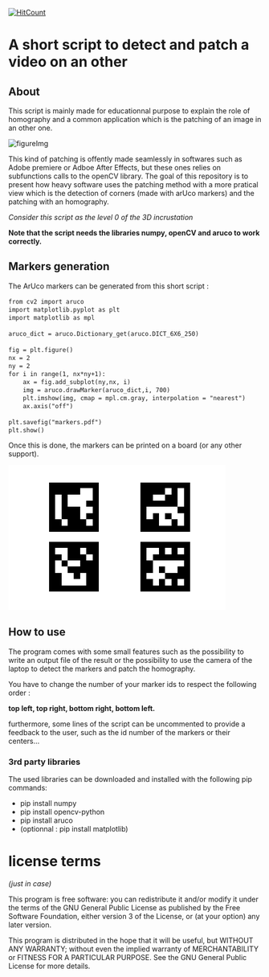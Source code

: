 [![HitCount](http://hits.dwyl.com/AntoineAndre/aruco_video_homography.svg)](http://hits.dwyl.com/AntoineAndre/aruco_video_homography)

# A short script to detect and patch a video on an other

## About

This script is mainly made for educationnal purpose to explain the role of homography and a common application which is the patching of an image in an other one.


![figureImg](aruco_detect_fridge3.gif)

This kind of patching is offently made seamlessly in softwares such as Adobe premiere or Adboe After Effects, but these ones relies on subfunctions calls to the openCV library. The goal of this repository is to present how heavy software uses the patching method with a more pratical view which is the detection of corners (made with arUco markers) and the patching with an homography.

_Consider this script as the level 0 of the 3D incrustation_

**Note that the script needs the libraries numpy, openCV and aruco to work correctly.**

## Markers generation

The ArUco markers can be generated from this short script :

```
from cv2 import aruco
import matplotlib.pyplot as plt
import matplotlib as mpl

aruco_dict = aruco.Dictionary_get(aruco.DICT_6X6_250)

fig = plt.figure()
nx = 2
ny = 2
for i in range(1, nx*ny+1):
    ax = fig.add_subplot(ny,nx, i)
    img = aruco.drawMarker(aruco_dict,i, 700)
    plt.imshow(img, cmap = mpl.cm.gray, interpolation = "nearest")
    ax.axis("off")

plt.savefig("markers.pdf")
plt.show()
```

Once this is done, the markers can be printed on a board (or any other support).

![markers](markers.png)

## How to use

The program comes with some small features such as the possibility to write an output file of the result or the possibility to use the camera of the laptop to detect the markers and patch the homography.

You have to change the number of your marker ids to respect the following order :

**top left, top right, bottom right, bottom left.**

furthermore, some lines of the script can be uncommented to provide a feedback to the user, such as the id number of the markers or their centers...

### 3rd party libraries

The used libraries can be downloaded and installed with the following pip commands:

- pip install numpy
- pip install opencv-python
- pip install aruco
- (optionnal : pip install matplotlib)

# license terms
_(just in case)_

This program is free software: you can redistribute it and/or modify it under the terms of the GNU General Public License as published by the Free Software Foundation, either version 3 of the License, or (at your option) any later version.

This program is distributed in the hope that it will be useful, but WITHOUT ANY WARRANTY; without even the implied warranty of MERCHANTABILITY or FITNESS FOR A PARTICULAR PURPOSE. See the GNU General Public License for more details.